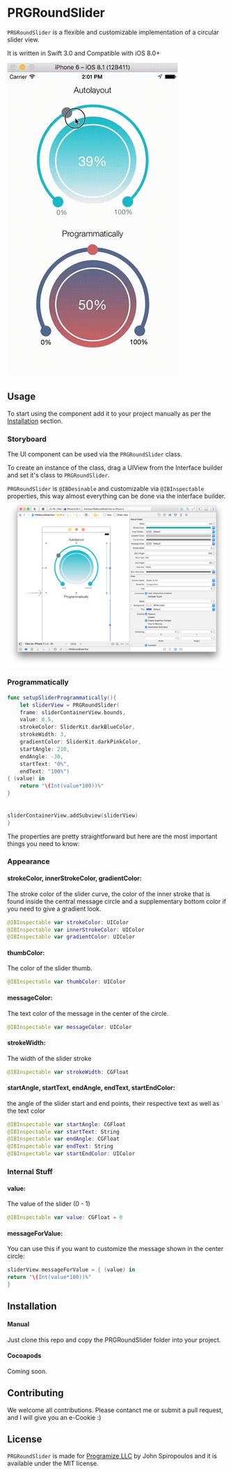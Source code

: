 # PRGRoundSlider

`PRGRoundSlider` is a flexible and customizable implementation of a circular slider view.

It is written in Swift 3.0 and Compatible with iOS 8.0+

![](/PRGRoundSlider.gif)

## Usage

To start using the component add it to your project manually as per the [Installation](#installation) section.

### Storyboard
The UI component can be used via the `PRGRoundSlider` class. 

To create an instance of the class, drag a UIView from the Interface builder and set it's class to `PRGRoundSlider`.

`PRGRoundSlider` is `@IBDesinable` and customizable via `@IBInspectable` properties, this way almost everything can be done via the interface builder.
![](/Example1.png)


### Programmatically
```swift
func setupSliderProgrammatically(){
    let sliderView = PRGRoundSlider(
    frame: sliderContainerView.bounds,
    value: 0.5,
    strokeColor: SliderKit.darkBlueColor,
    strokeWidth: 3,
    gradientColor: SliderKit.darkPinkColor,
    startAngle: 210,
    endAngle: -30,
    startText: "0%",
    endText: "100%")
{ (value) in
    return "\(Int(value*100))%"
}


sliderContainerView.addSubview(sliderView)
}
```

The properties are pretty straightforward but here are the most important things you need to know:

### Appearance
#### strokeColor, innerStrokeColor, gradientColor:
The stroke color of the slider curve, the color of the inner stroke that is found inside the central message circle and a supplementary bottom color if you need to give a gradient look.
```swift
@IBInspectable var strokeColor: UIColor
@IBInspectable var innerStrokeColor: UIColor
@IBInspectable var gradientColor: UIColor 
```

#### thumbColor:
The color of the slider thumb.
```swift
@IBInspectable var thumbColor: UIColor
```
#### messageColor:
The text color of the message in the center of the circle.
```swift
@IBInspectable var messageColor: UIColor
```

#### strokeWidth:
The width of the slider stroke
```swift
@IBInspectable var strokeWidth: CGFloat
```
#### startAngle, startText, endAngle, endText, startEndColor:
the angle of the slider start and end points, their respective text as well as the text color
```swift
@IBInspectable var startAngle: CGFloat
@IBInspectable var startText: String
@IBInspectable var endAngle: CGFloat
@IBInspectable var endText: String
@IBInspectable var startEndColor: UIColor
```

### Internal Stuff

#### value:
The value of the slider (0 - 1)
```swift
@IBInspectable var value: CGFloat = 0
```

#### messageForValue:
You can use this if you want to customize the message shown in the center circle:
```swift
sliderView.messageForValue = { (value) in
return "\(Int(value*100))%"
}
```

## Installation
#### Manual
Just clone this repo and copy the PRGRoundSlider folder into your project.

#### Cocoapods
Coming soon.

## Contributing

We welcome all contributions. Please contanct me or submit a pull request, and I will give you an e-Cookie :)

## License
`PRGRoundSlider` is made for [Programize LLC](https://www.programize.com) by John Spiropoulos and it is available under the MIT license.
